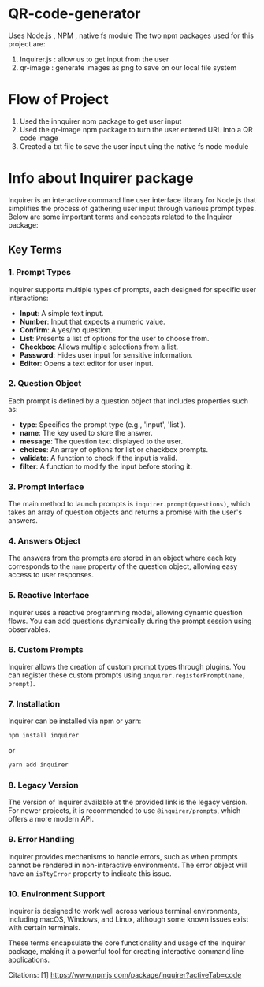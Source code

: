 # QR-code-generator

Uses Node.js , NPM , native fs module
The two npm packages used for this project are: 
1. Inquirer.js : allow us to get input from the user
2. qr-image : generate images as png to save on our local   file system

# Flow of Project
1.  Used the innquirer npm package to get user input
2. Used the qr-image npm package to turn the user entered URL into a QR code image
3. Created a txt file to save the user input uing the native fs node module


# Info about Inquirer package
Inquirer is an interactive command line user interface library for Node.js that simplifies the process of gathering user input through various prompt types. Below are some important terms and concepts related to the Inquirer package:

## Key Terms

### 1. **Prompt Types**
Inquirer supports multiple types of prompts, each designed for specific user interactions:

- **Input**: A simple text input.
- **Number**: Input that expects a numeric value.
- **Confirm**: A yes/no question.
- **List**: Presents a list of options for the user to choose from.
- **Checkbox**: Allows multiple selections from a list.
- **Password**: Hides user input for sensitive information.
- **Editor**: Opens a text editor for user input.

### 2. **Question Object**
Each prompt is defined by a question object that includes properties such as:

- **type**: Specifies the prompt type (e.g., 'input', 'list').
- **name**: The key used to store the answer.
- **message**: The question text displayed to the user.
- **choices**: An array of options for list or checkbox prompts.
- **validate**: A function to check if the input is valid.
- **filter**: A function to modify the input before storing it.

### 3. **Prompt Interface**
The main method to launch prompts is `inquirer.prompt(questions)`, which takes an array of question objects and returns a promise with the user's answers.

### 4. **Answers Object**
The answers from the prompts are stored in an object where each key corresponds to the `name` property of the question object, allowing easy access to user responses.

### 5. **Reactive Interface**
Inquirer uses a reactive programming model, allowing dynamic question flows. You can add questions dynamically during the prompt session using observables.

### 6. **Custom Prompts**
Inquirer allows the creation of custom prompt types through plugins. You can register these custom prompts using `inquirer.registerPrompt(name, prompt)`.

### 7. **Installation**
Inquirer can be installed via npm or yarn:

```bash
npm install inquirer
```

or 

```bash
yarn add inquirer
```

### 8. **Legacy Version**
The version of Inquirer available at the provided link is the legacy version. For newer projects, it is recommended to use `@inquirer/prompts`, which offers a more modern API.

### 9. **Error Handling**
Inquirer provides mechanisms to handle errors, such as when prompts cannot be rendered in non-interactive environments. The error object will have an `isTtyError` property to indicate this issue.

### 10. **Environment Support**
Inquirer is designed to work well across various terminal environments, including macOS, Windows, and Linux, although some known issues exist with certain terminals.

These terms encapsulate the core functionality and usage of the Inquirer package, making it a powerful tool for creating interactive command line applications.

Citations:
[1] https://www.npmjs.com/package/inquirer?activeTab=code